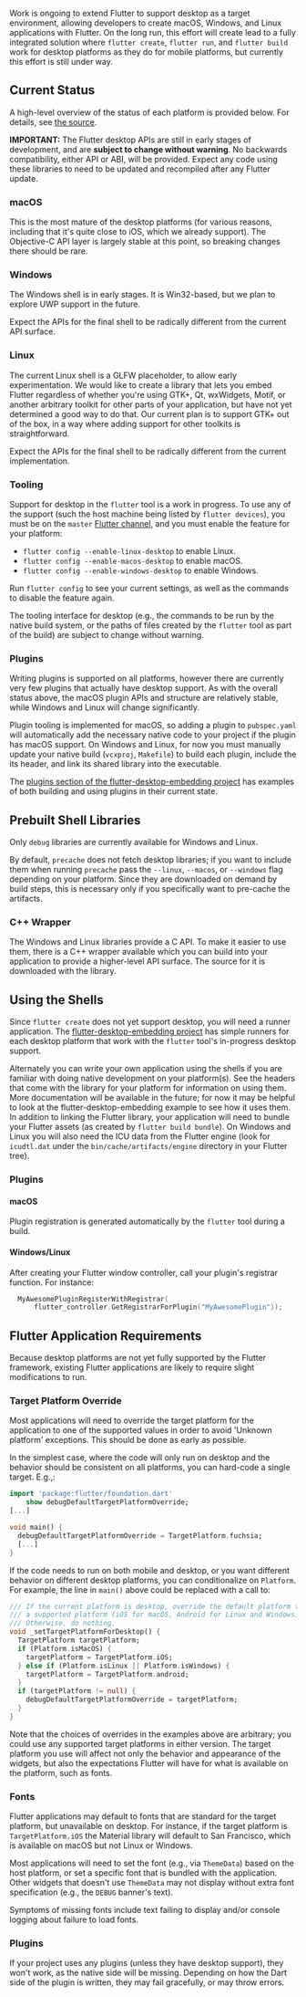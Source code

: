 Work is ongoing to extend Flutter to support desktop as a target environment, allowing developers to create macOS, Windows, and Linux applications with Flutter. On the long run, this effort will create lead to a fully integrated solution where `flutter create`, `flutter run`, and `flutter build` work for desktop platforms as they do for mobile platforms, but currently this effort is still under way.

## Current Status

A high-level overview of the status of each platform is provided below. For details, see
[the source](https://github.com/flutter/engine/tree/master/shell/platform/).

**IMPORTANT:** The Flutter desktop APIs are still in early stages of development, and are **subject to change
without warning**. No backwards compatibility, either API or ABI, will be provided. Expect
any code using these libraries to need to be updated and recompiled after any Flutter update.

### macOS

This is the most mature of the desktop platforms (for various reasons, including that it's quite close to iOS, which we already support). The Objective-C API layer is largely stable at this point, so breaking changes there should be rare.

### Windows

The Windows shell is in early stages. It is Win32-based, but we plan to explore UWP support in the future.

Expect the APIs for the final shell to be radically different from the current API surface.

### Linux

The current Linux shell is a GLFW placeholder, to allow early experimentation. We would like to create a library 
that lets you embed Flutter regardless of whether you're using GTK+, Qt, wxWidgets, Motif, or another arbitrary
toolkit for other parts of your application, but have not yet determined a good way to do that. Our current plan is to support GTK+ out of the box, in a way where adding support for other toolkits is straightforward.

Expect the APIs for the final shell to be radically different from the current implementation.

### Tooling

Support for desktop in the `flutter` tool is a work in progress. To use any of the support (such the host machine being listed by `flutter devices`), you must be on the `master` [Flutter channel](https://github.com/flutter/flutter/wiki/Flutter-build-release-channels), and you must enable the feature for your platform:
* `flutter config --enable-linux-desktop` to enable Linux.
* `flutter config --enable-macos-desktop` to enable macOS.
* `flutter config --enable-windows-desktop` to enable Windows.

Run `flutter config` to see your current settings, as well as the commands to disable the feature again.

The tooling interface for desktop (e.g., the commands to be run by the native build system, or the paths of files created by the `flutter` tool as part of the build) are subject to change without warning.

### Plugins

Writing plugins is supported on all platforms, however there are currently very few plugins that actually have
desktop support. As with the overall status above, the macOS plugin APIs and structure are relatively stable, while Windows and Linux will change significantly.

Plugin tooling is implemented for macOS, so adding a plugin to `pubspec.yaml` will automatically add the necessary native code to your project if the plugin has macOS support. On Windows and Linux, for now you must manually update your native build (`vcxproj`, `Makefile`) to build each plugin, include the its header, and link its shared library into the executable.

The [plugins section of the flutter-desktop-embedding project](https://github.com/google/flutter-desktop-embedding/tree/master/plugins) has examples of both building and using plugins in their current state.

## Prebuilt Shell Libraries

Only `debug` libraries are currently available for Windows and Linux.

By default, `precache` does not fetch desktop libraries; if you want to include them when running `precache` pass the `--linux`, `--macos`, or `--windows` flag depending on your platform. Since they are downloaded on demand by build steps, this is necessary only if you specifically want to pre-cache the artifacts.

### C++ Wrapper

The Windows and Linux libraries provide a C API. To make it easier to use them, there is a C++ wrapper available
which you can build into your application to provide a higher-level API surface. The source for it is downloaded with the library.

## Using the Shells

Since `flutter create` does not yet support desktop, you will need a runner application. The
[flutter-desktop-embedding project](https://github.com/google/flutter-desktop-embedding)
has simple runners for each desktop platform that work with the `flutter`
tool's in-progress desktop support.

Alternately you can write your own application using the shells if you are familiar
with doing native development on your platform(s). See the headers that come with the library for your
platform for information on using them. More documentation will be available in the future; for now it may
be helpful to look at the flutter-desktop-embedding example to see how it uses them. In addition to linking
the Flutter library, your application will need to bundle your Flutter assets (as created by
`flutter build bundle`). On Windows and Linux you will also need the ICU data from the Flutter engine
(look for `icudtl.dat` under the `bin/cache/artifacts/engine` directory in your Flutter tree).

### Plugins

#### macOS
Plugin registration is generated automatically by the `flutter` tool during a build.

#### Windows/Linux

After creating your Flutter window controller, call your plugin's registrar
function. For instance:

```cpp
  MyAwesomePluginRegisterWithRegistrar(
      flutter_controller.GetRegistrarForPlugin("MyAwesomePlugin"));
```

## Flutter Application Requirements

Because desktop platforms are not yet fully supported by the Flutter framework, existing Flutter
applications are likely to require slight modifications to run.

### Target Platform Override

Most applications will need to override the target platform for the application
to one of the supported values in order to avoid 'Unknown platform' exceptions.
This should be done as early as possible.

In the simplest case, where the code will only run on desktop and the behavior
should be consistent on all platforms, you can hard-code a single target. E.g.,:

```dart
import 'package:flutter/foundation.dart'
    show debugDefaultTargetPlatformOverride;
[...]

void main() {
  debugDefaultTargetPlatformOverride = TargetPlatform.fuchsia;
  [...]
}
```

If the code needs to run on both mobile and desktop, or you want different
behavior on different desktop platforms, you can conditionalize on `Platform`.
For example, the line in `main()` above could be replaced with a call to:

```dart
/// If the current platform is desktop, override the default platform to
/// a supported platform (iOS for macOS, Android for Linux and Windows).
/// Otherwise, do nothing.
void _setTargetPlatformForDesktop() {
  TargetPlatform targetPlatform;
  if (Platform.isMacOS) {
    targetPlatform = TargetPlatform.iOS;
  } else if (Platform.isLinux || Platform.isWindows) {
    targetPlatform = TargetPlatform.android;
  }
  if (targetPlatform != null) {
    debugDefaultTargetPlatformOverride = targetPlatform;
  }
}
```

Note that the choices of overrides in the examples above are arbitrary;
you could use any supported target platforms in either version. The target
platform you use will affect not only the behavior and appearance of the widgets,
but also the expectations Flutter will have for what is available on the platform,
such as fonts.

### Fonts

Flutter applications may default to fonts that are standard for the target
platform, but unavailable on desktop. For instance, if the target platform is
`TargetPlatform.iOS` the Material library will default to San Francisco, which
is available on macOS but not Linux or Windows.

Most applications will need to set the font (e.g., via `ThemeData`) based
on the host platform, or set a specific font that is bundled with the
application. Other widgets that doesn't use `ThemeData` may not display
without extra font specification (e.g., the `DEBUG` banner's text).

Symptoms of missing fonts include text failing to display and/or console logging
about failure to load fonts.

### Plugins

If your project uses any plugins (unless they have desktop support), they won't
work, as the native side will be missing. Depending on how the Dart side of the
plugin is written, they may fail gracefully, or may throw errors.